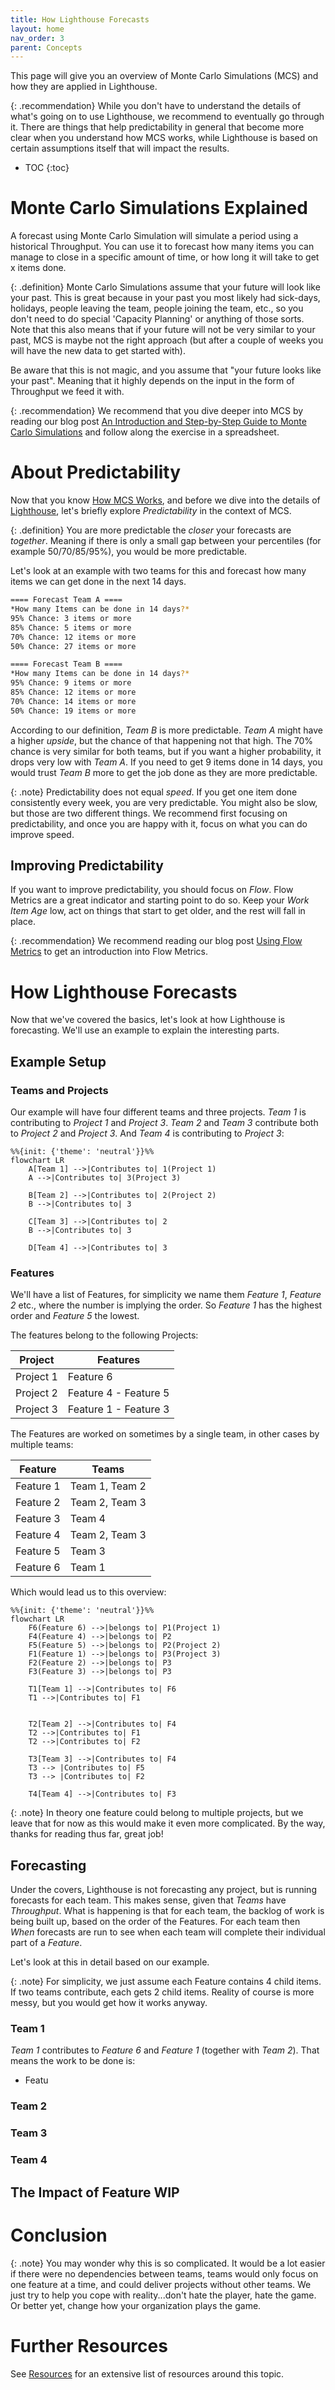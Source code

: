 ```yaml
---
title: How Lighthouse Forecasts
layout: home
nav_order: 3
parent: Concepts
---
```


This page will give you an overview of Monte Carlo Simulations (MCS) and how they are applied in Lighthouse.

{: .recommendation}
While you don't have to understand the details of what's going on to use Lighthouse, we recommend to eventually go through it. There are things that help predictability in general that become more clear when you understand how MCS works, while Lighthouse is based on certain assumptions itself that will impact the results.

- TOC
{:toc}

# Monte Carlo Simulations Explained
A forecast using Monte Carlo Simulation will simulate a period using a historical Throughput. You can use it to forecast how many items you can manage to close in a specific amount of time, or how long it will take to get x items done.  

{: .definition}
Monte Carlo Simulations assume that your future will look like your past. This is great because in your past you most likely had sick-days, holidays, people leaving the team, people joining the team, etc., so you don't need to do special 'Capacity Planning' or anything of those sorts.  
Note that this also means that if your future will not be very similar to your past, MCS is maybe not the right approach (but after a couple of weeks you will have the new data to get started with).

Be aware that this is not magic, and you assume that "your future looks like your past". Meaning that it highly depends on the input in the form of Throughput we feed it with.

{: .recommendation}
We recommend that you dive deeper into MCS by reading our blog post [An Introduction and Step-by-Step Guide to Monte Carlo Simulations](https://blog.letpeople.work/p/an-introduction-and-step-by-step-guide-to-monte-carlo-simulations) and follow along the exercise in a spreadsheet.

# About Predictability
Now that you know [How MCS Works](#monte-carlo-simulations-explained), and before we dive into the details of [Lighthouse](#how-lighthouse-forecasts), let's briefly explore *Predictability* in the context of MCS.

{: .definition}
You are more predictable the *closer* your forecasts are *together*. Meaning if there is only a small gap between your percentiles (for example 50/70/85/95%), you would be more predictable.

Let's look at an example with two teams for this and forecast how many items we can get done in the next 14 days.

```bash
==== Forecast Team A ====
*How many Items can be done in 14 days?*
95% Chance: 3 items or more
85% Chance: 5 items or more
70% Chance: 12 items or more
50% Chance: 27 items or more
```

```bash
==== Forecast Team B ====
*How many Items can be done in 14 days?*
95% Chance: 9 items or more
85% Chance: 12 items or more
70% Chance: 14 items or more
50% Chance: 19 items or more
```

According to our definition, *Team B* is more predictable. *Team A* might have a higher *upside*, but the chance of that happening not that high. The 70% chance is very similar for both teams, but if you want a higher probability, it drops very low with *Team A*. If you need to get 9 items done in 14 days, you would trust *Team B* more to get the job done as they are more predictable.

{: .note}
Predictability does not equal *speed*. If you get one item done consistently every week, you are very predictable. You might also be slow, but those are two different things. We recommend first focusing on predictability, and once you are happy with it, focus on what you can do improve speed.

## Improving Predictability
If you want to improve predictability, you should focus on *Flow*. Flow Metrics are a great indicator and starting point to do so. Keep your *Work Item Age* low, act on things that start to get older, and the rest will fall in place.

{: .recommendation}
We recommend reading our blog post [Using Flow Metrics](https://blog.letpeople.work/p/using-flow-metrics-from-feelings-to-facts) to get an introduction into Flow Metrics.

# How Lighthouse Forecasts
Now that we've covered the basics, let's look at how Lighthouse is forecasting. We'll use an example to explain the interesting parts.

## Example Setup
### Teams and Projects
Our example will have four different teams and three projects. *Team 1* is contributing to *Project 1* and *Project 3*. *Team 2* and *Team 3* contribute both to *Project 2* and *Project 3*. And *Team 4* is contributing to *Project 3*:

```mermaid
%%{init: {'theme': 'neutral'}}%%
flowchart LR
    A[Team 1] -->|Contributes to| 1(Project 1)
    A -->|Contributes to| 3(Project 3)

    B[Team 2] -->|Contributes to| 2(Project 2)
    B -->|Contributes to| 3
    
    C[Team 3] -->|Contributes to| 2
    B -->|Contributes to| 3

    D[Team 4] -->|Contributes to| 3
```

### Features
We'll have a list of Features, for simplicity we name them *Feature 1*, *Feature 2* etc., where the number is implying the order. So *Feature 1* has the highest order and *Feature 5* the lowest.

The features belong to the following Projects:  

| Project | Features |
|---------|----------|
| Project 1 | Feature 6 |
| Project 2 | Feature 4 - Feature 5 |
| Project 3 | Feature 1 - Feature 3 |

The Features are worked on sometimes by a single team, in other cases by multiple teams:  

| Feature | Teams |
|---------|---------|
| Feature 1 | Team 1, Team 2 |
| Feature 2 | Team 2, Team 3 |
| Feature 3 | Team 4 |
| Feature 4 | Team 2, Team 3 |
| Feature 5 | Team 3 |
| Feature 6 | Team 1 |

Which would lead us to this overview:

```mermaid
%%{init: {'theme': 'neutral'}}%%
flowchart LR
    F6(Feature 6) -->|belongs to| P1(Project 1)
    F4(Feature 4) -->|belongs to| P2
    F5(Feature 5) -->|belongs to| P2(Project 2)
    F1(Feature 1) -->|belongs to| P3(Project 3)
    F2(Feature 2) -->|belongs to| P3
    F3(Feature 3) -->|belongs to| P3

    T1[Team 1] -->|Contributes to| F6
    T1 -->|Contributes to| F1
    

    T2[Team 2] -->|Contributes to| F4
    T2 -->|Contributes to| F1   
    T2 -->|Contributes to| F2

    T3[Team 3] -->|Contributes to| F4
    T3 --> |Contributes to| F5
    T3 --> |Contributes to| F2

    T4[Team 4] -->|Contributes to| F3
```

{: .note}
In theory one feature could belong to multiple projects, but we leave that for now as this would make it even more complicated. By the way, thanks for reading thus far, great job!

## Forecasting
Under the covers, Lighthouse is not forecasting any project, but is running forecasts for each team. This makes sense, given that *Teams* have *Throughput*. What is happening is that for each team, the backlog of work is being built up, based on the order of the Features. For each team then *When* forecasts are run to see when each team will complete their individual part of a *Feature*.

Let's look at this in detail based on our example.

{: .note}
For simplicity, we just assume each Feature contains 4 child items. If two teams contribute, each gets 2 child items. Reality of course is more messy, but you would get how it works anyway.

### Team 1
*Team 1* contributes to *Feature 6* and *Feature 1* (together with *Team 2*). That means the work to be done is:
- Featu

### Team 2

### Team 3

### Team 4

## The Impact of Feature WIP

# Conclusion

{: .note}
You may wonder why this is so complicated. It would be a lot easier if there were no dependencies between teams, teams would only focus on one feature at a time, and could deliver projects without other teams. We just try to help you cope with reality...don't hate the player, hate the game. Or better yet, change how your organization plays the game.

# Further Resources
See [Resources](../resources/resources.html) for an extensive list of resources around this topic.